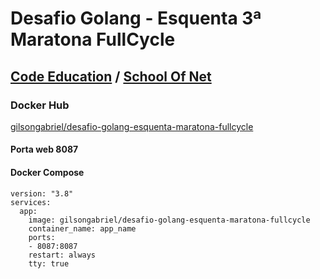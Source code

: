 # Desafio Golang - Esquenta 3ª Maratona FullCycle
## [Code Education](https://code.education) / [School Of Net](https://schoolofnet.com)

### Docker Hub
[gilsongabriel/desafio-golang-esquenta-maratona-fullcycle](https://hub.docker.com/r/gilsongabriel/desafio-golang-esquenta-maratona-fullcycle)

#### Porta web 8087

#### Docker Compose

```
version: "3.8"
services:
  app:
    image: gilsongabriel/desafio-golang-esquenta-maratona-fullcycle
    container_name: app_name
    ports:
    - 8087:8087
    restart: always
    tty: true
```